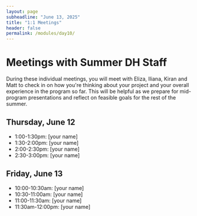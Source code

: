 ```yaml
---
layout: page
subheadline: "June 13, 2025"
title: "1:1 Meetings"
header: false
permalink: /modules/day10/
---
```


# Meetings with Summer DH Staff

During these individual meetings, you will meet with Eliza, Iliana, Kiran and Matt to check in on how you're thinking about your project and your overall experience in the program so far. This will be helpful as we prepare for mid-program presentations and reflect on feasible goals for the rest of the summer.

## Thursday, June 12
* 1:00-1:30pm: [your name]
* 1:30-2:00pm: [your name]
* 2:00-2:30pm: [your name]
* 2:30-3:00pm: [your name]

## Friday, June 13
* 10:00-10:30am: [your name]
* 10:30-11:00am: [your name]
* 11:00-11:30am: [your name]
* 11:30am-12:00pm: [your name]
